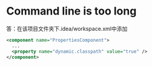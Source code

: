 # Command line is too long
答：在该项目文件夹下.idea/workspace.xml中添加
```xml
<component name="PropertiesComponent">
  ...
  <property name="dynamic.classpath" value="true" />
</component>
```
